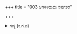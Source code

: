 +++
title = "003 ಆಗಳಳಿದುದು ಸರ್ಪಶರ"

+++

<details><summary>ಗದ್ಯ (ಕ.ಗ.ಪ) </summary>

3. ಯಾವಾಗ ಸರ್ಪಾಸ್ತ್ರ ನಾಶವಾಯಿತೋ ಆಗಲೇ ದುರ್ಯೋಧನನ ಭುಜವನ್ನು ಜಯಲಕ್ಷ್ಮಿಯು, ಭೂಲಕ್ಷ್ಮಿ ಹಾಗೂ ಭಾಗ್ಯಲಕ್ಷ್ಮಿಯ ಜೊತೆಯಲ್ಲಿ ತ್ಯಜಿಸಿದಳು. ದೊರೆಯೇ ತನ್ನ ಸತ್ಯ ಪರಿಪಾಲನೆಗಾಗಿ ಕರ್ಣನು, ಯುದ್ಧರಂಗದ ಪರಿಣಾಮವನ್ನು ಗಮನಿಸಲಿಲ್ಲ ಎಂಬ ವಿಚಾರವನ್ನು ಈಗಾಗಲೇ ನಿನಗೆ ತಿಳಿಸಿದ್ದೇನೆ ಎಂದ ಸಂಜಯ.
</details>
